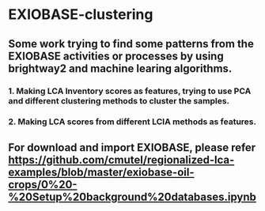 # EXIOBASE-clustering
## Some work trying to find some patterns from the EXIOBASE activities or processes by using brightway2 and machine learing algorithms.
### 1. Making LCA Inventory scores as features, trying to use PCA and different clustering methods to cluster the samples.
### 2. Making LCA scores from different LCIA methods as features.
## For download and import EXIOBASE, please refer https://github.com/cmutel/regionalized-lca-examples/blob/master/exiobase-oil-crops/0%20-%20Setup%20background%20databases.ipynb
